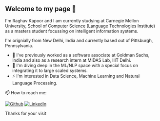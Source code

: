 ## Welcome to my page 👋

<p> I'm Raghav Kapoor and I am currently studying at Carnegie Mellon University, School of Computer Science (Language Technologies Institute) as a masters student focussing on intelligent information systems. </p>
<p> I'm orignially from New Delhi, India and currently based out of Pittsburgh, Pennsylvania. </p>
<ul>
  <li> 🔭 I've previously worked as a software associate at Goldman Sachs, India and also as a research intern at MIDAS Lab, IIIT Delhi.</li> 
  <li> 🌱 I'm diving deep in the ML/NLP space with a special focus on integrating it to large scaled systems. </li>
  <li> ⚡ I'm interested in Data Science, Machine Learning and Natural Language Processing. </li>
</ul>

<p>  📫 How to reach me:  </p>
<p><a href="https://github.com/Raghav1606" target="_blank"><img alt="Github" src="https://img.shields.io/badge/GitHub-%2312100E.svg?&style=for-the-badge&logo=Github&logoColor=white" /></a>  <a href="https://www.linkedin.com/in/raghavkapoor16/" target="_blank"><img alt="LinkedIn"src="https://img.shields.io/badge/linkedin-%230077B5.svg?&style=for-the-badge&logo=linkedin&logoColor=white"/></a> 
</p
  
## Thanks for your visit
  
<!--
**AndreIIUX/AndreIIUX** is a ✨ _special_ ✨ repository because its `README.md` (this file) appears on your GitHub profile.

Here are some ideas to get you started:

- 🔭 I’m currently working on ...
- 🌱 I’m currently learning ...
- 👯 I’m looking to collaborate on ...
- 🤔 I’m looking for help with ...
- 💬 Ask me about ...
- 📫 How to reach me: ...
- 😄 Pronouns: ...
- ⚡ Fun fact: ...
  
- Cuando quiera agregar Twiter: <a href="" target="_blank"><img alt="Twitter" src="https://img.shields.io/badge/twitter-%231DA1F2.svg?&style=for-the-badge&logo=twitter&logoColor=white" /></a>
-->
